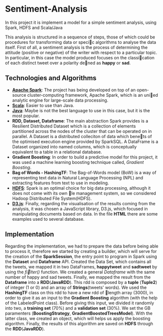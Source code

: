 # Sentiment-Analysis

In this project it is implement a model for a simple sentiment analysis, using Spark, HDFS and Scala/Java


This analysis is structured in a sequence of steps, those of which could be procedures for transforming data or specic algorithms to analyse the data itself.
First of all, a sentiment analysis is the process of determining the attitude (positive or negative) of the writer with respect to a particular topic. In particular, in this case the model produced focuses on the classication of each distinct tweet over a polarity dened as **happy** or **sad**.


## Technologies and Algorithms 

* **[Apache Spark](http://spark.apache.org/)**: The project has being developed on top of an open-source cluster-computing framework, Apache Spark, which is an unied analytic engine for large-scale data processing. 
* **[Scala](https://www.scala-lang.org/download/)**: Easier to use than Java.
* **[Java](https://www.java.com/en/)**: Maybe is not the best language to use in this case, but it is the most popular.
* **RDD, Dataset, Dataframe**: The main abstraction Spark provides is a Resilient Distributed Dataset which is a collection of elements partitioned across the nodes of the cluster that can be operated on in parallel. A Dataset is a distributed colleciton of data which benets of the optimised execution engine provided by SparkSQL. A DataFrame is a Dataset organized into named columns, which is conceptually equivalent to a table in a relational database.
* **Gradient Boosting**: In order to build a predictive model for this project, it was used a machine learning boosting technique called, *Gradient Boosting*. 
* **Bag of Words - HashingTF**: The Bag-of-Words model (BoW) is a way of representing text data in Natural Language Processing (NPL) and extracting features from text to use in modeling.
* **[HDFS](https://hadoop.apache.org/docs/r1.2.1/hdfs_design.html)**: Spark is an optimal choice for big data processing, although it does not come with its own le management system, so we considered Hadoop Distributed File System(HDFS).
* **[D3.js](https://d3js.org/)**: Finally, regarding the visualisation of the results coming from the analysis, it was chosen a JavaScript library, D3.js, which focused in manipulating documents based on data. In the file **HTML** there are some examples used to several database.

## Implementation
Regarding the implementation, we had to prepare the data before being able to process it, therefore we started by creating a builder, which will serve for the creation of the **SparkSession**, the entry point to program in Spark using the **Dataset** and **Dataframe** API. Created the Data Set, which contains all the tweets, we mapped it in two DataFrames, **happytweet** and **sadtweet** by using the *filter()* function. We created a general *Dataframe* with the same number of happy and sad tweets. Finally, we mapped the result from the **Dataframe** into a **RDD**(**JavaRDD**). This rdd is composed by a **tuple** (**Tuple2**) of integer (1 or 0) and an array of **Strings**(tweets' words). We used the **HashingTF** class on this rdd to have a new rdd of length array (3000), in order to give it as an input to the **Gradient Boosting** algorithm (with the help of the LabeledPoint class). Before giving this input, we divided it randomly into two, a **training set** (70%) and a **validation set** (30%). We set the GB paramenters (**BoostingStrategy**, **GradientBoostedTreesModel**). With the latter class, we created an object, which will helps us apply the boosting algorithm. Finally, the results of this algorithm are saved on **HDFS** through the **RDD**(**JavaRDD**).
